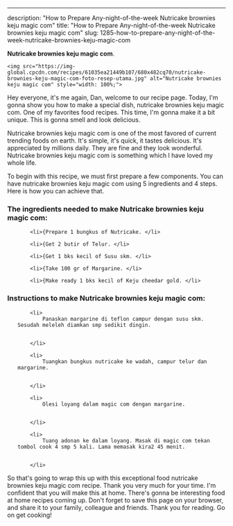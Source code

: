 ---
description: "How to Prepare Any-night-of-the-week Nutricake brownies keju magic com"
title: "How to Prepare Any-night-of-the-week Nutricake brownies keju magic com"
slug: 1285-how-to-prepare-any-night-of-the-week-nutricake-brownies-keju-magic-com

<p>
	<strong>Nutricake brownies keju magic com</strong>. 
	
</p>
<p>
	
	<img src="https://img-global.cpcdn.com/recipes/61035ea21449b107/680x482cq70/nutricake-brownies-keju-magic-com-foto-resep-utama.jpg" alt="Nutricake brownies keju magic com" style="width: 100%;">
	
	
</p>
<p>
	Hey everyone, it's me again, Dan, welcome to our recipe page. Today, I'm gonna show you how to make a special dish, nutricake brownies keju magic com. One of my favorites food recipes. This time, I'm gonna make it a bit unique. This is gonna smell and look delicious.
</p>
	
<p>
	Nutricake brownies keju magic com is one of the most favored of current trending foods on earth. It's simple, it's quick, it tastes delicious. It's appreciated by millions daily. They are fine and they look wonderful. Nutricake brownies keju magic com is something which I have loved my whole life.
</p>
<p>
	
</p>

<p>
To begin with this recipe, we must first prepare a few components. You can have nutricake brownies keju magic com using 5 ingredients and 4 steps. Here is how you can achieve that.
</p>

<h3>The ingredients needed to make Nutricake brownies keju magic com:</h3>

<ol>
	
		<li>{Prepare 1 bungkus of Nutricake. </li>
	
		<li>{Get 2 butir of Telur. </li>
	
		<li>{Get 1 bks kecil of Susu skm. </li>
	
		<li>{Take 100 gr of Margarine. </li>
	
		<li>{Make ready 1 bks kecil of Keju cheedar gold. </li>
	
</ol>
<p>
	
</p>

<h3>Instructions to make Nutricake brownies keju magic com:</h3>

<ol>
	
		<li>
			Panaskan margarine di teflon campur dengan susu skm. Sesudah meleleh diamkan smp sedikit dingin.
			
			
		</li>
	
		<li>
			Tuangkan bungkus nutricake ke wadah, campur telur dan margarine.
			
			
		</li>
	
		<li>
			Olesi loyang dalam magic com dengan margarine.
			
			
		</li>
	
		<li>
			Tuang adonan ke dalam loyang. Masak di magic com tekan tombol cook 4 smp 5 kali. Lama memasak kira2 45 menit.
			
			
		</li>
	
</ol>

<p>
	
</p>

<p>
	So that's going to wrap this up with this exceptional food nutricake brownies keju magic com recipe. Thank you very much for your time. I'm confident that you will make this at home. There's gonna be interesting food at home recipes coming up. Don't forget to save this page on your browser, and share it to your family, colleague and friends. Thank you for reading. Go on get cooking!
</p>
